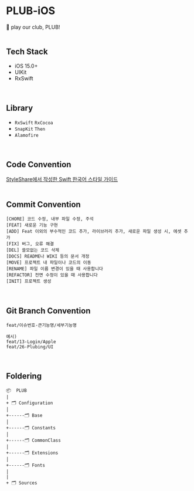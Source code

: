 # PLUB-iOS
🌟 play our club, PLUB!
</br>
</br>

## Tech Stack
- iOS 15.0+
- UIKit
- RxSwift
</br>

## Library
- `RxSwift` `RxCocoa`
- `SnapKit` `Then`
- `Alamofire`
</br>

## Code Convention
[StyleShare에서 작성한 Swift 한국어 스타일 가이드](https://github.com/StyleShare/swift-style-guide)
</br>
</br>

## Commit Convention
```
[CHORE] 코드 수정, 내부 파일 수정, 주석
[FEAT] 새로운 기능 구현
[ADD] Feat 이외의 부수적인 코드 추가, 라이브러리 추가, 새로운 파일 생성 시, 에셋 추가
[FIX] 버그, 오류 해결
[DEL] 쓸모없는 코드 삭제
[DOCS] README나 WIKI 등의 문서 개정
[MOVE] 프로젝트 내 파일이나 코드의 이동
[RENAME] 파일 이름 변경이 있을 때 사용합니다
[REFACTOR] 전면 수정이 있을 때 사용합니다
[INIT] 프로젝트 생성
```
</br>

## Git Branch Convention
```
feat/이슈번호-큰기능명/세부기능명

예시) 
feat/13-Login/Apple
feat/26-Plubing/UI
```
</br>

## Foldering
```
📦  PLUB
|
+ 🗂 Configuration
│         
+------🗂 Base
│         
+------🗂 Constants
│         
+------🗂 CommonClass
│         
+------🗂 Extensions
│         
+------🗂 Fonts
│         
|
+ 🗂 Sources
```
</br>
